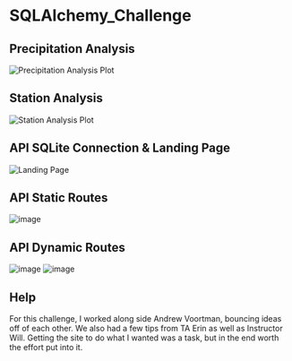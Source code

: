 # SQLAlchemy_Challenge

## Precipitation Analysis
![Precipitation Analysis Plot](https://github.com/Expopanda/SQLAlchemy_Challenge/assets/143106240/b024f5df-632a-45c4-9ac9-c38514353354)

## Station Analysis
![Station Analysis Plot](https://github.com/Expopanda/SQLAlchemy_Challenge/assets/143106240/0b32526e-86ae-431e-b9c7-7bed8ed9be89)

## API SQLite Connection & Landing Page
![Landing Page](https://github.com/Expopanda/SQLAlchemy_Challenge/assets/143106240/12a8eedd-1815-4d31-83ee-bf7a498adc00)

## API Static Routes
![image](https://github.com/Expopanda/SQLAlchemy_Challenge/assets/143106240/a1395e07-62a6-43f2-a684-cb504a0bc299)


## API Dynamic Routes
![image](https://github.com/Expopanda/SQLAlchemy_Challenge/assets/143106240/f08077b0-c3f0-4bf9-8ab2-e998912a6663)
![image](https://github.com/Expopanda/SQLAlchemy_Challenge/assets/143106240/ed205f96-37e2-469c-9d82-25ba1015c0fb)

## Help
For this challenge, I worked along side Andrew Voortman, bouncing ideas off of each other. We also had a few tips from TA Erin as well as Instructor Will. 
Getting the site to do what I wanted was a task, but in the end worth the effort put into it.
